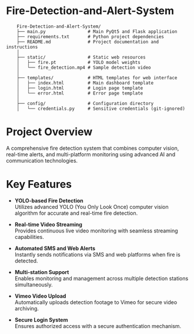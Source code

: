# Fire-Detection-and-Alert-System
        Fire-Detection-and-Alert-System/
        ├── main.py                # Main PyQt5 and Flask application
        ├── requirements.txt       # Python project dependencies
        ├── README.md              # Project documentation and instructions
        │
        ├── static/                # Static web resources
        │   ├── fire.pt            # YOLO model weights
        │   └── fire_detection.mp4 # Sample detection video
        │
        ├── templates/             # HTML templates for web interface
        │   ├── index.html         # Main dashboard template
        │   ├── login.html         # Login page template
        │   └── error.html         # Error page template
        │
        ├── config/                # Configuration directory
        │   └── credentials.py     # Sensitive credentials (git-ignored)
  

# Project Overview
  A comprehensive fire detection system that combines computer vision, real-time alerts, and multi-platform monitoring using advanced AI and communication technologies.

# Key Features

- **YOLO-based Fire Detection**  
  Utilizes advanced YOLO (You Only Look Once) computer vision algorithm for accurate and real-time fire detection.  

- **Real-time Video Streaming**  
  Provides continuous live video monitoring with seamless streaming capabilities.  

- **Automated SMS and Web Alerts**  
  Instantly sends notifications via SMS and web platforms when fire is detected.  

- **Multi-station Support**  
  Enables monitoring and management across multiple detection stations simultaneously.  

- **Vimeo Video Upload**  
  Automatically uploads detection footage to Vimeo for secure video archiving.  

- **Secure Login System**  
  Ensures authorized access with a secure authentication mechanism.  
